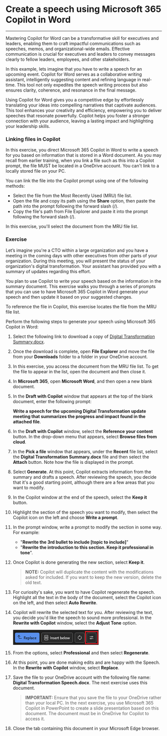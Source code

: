 
# Create a speech using Microsoft 365 Copilot in Word
---
Mastering Copilot for Word can be a transformative skill for executives and leaders, enabling them to craft impactful communications such as speeches, memos, and organizational-wide emails. Effective communication is crucial for executives and leaders to convey messages clearly to fellow leaders, employees, and other stakeholders.

In this example, lets imagine that you have to write a speech for an upcoming event. Copilot for Word serves as a collaborative writing assistant, intelligently suggesting content and refining language in real-time. This tool not only expedites the speech writing process but also ensures clarity, coherence, and resonance in the final message.

Using Copilot for Word gives you a competitive edge by effortlessly translating your ideas into compelling narratives that captivate audiences. This tool enhances your creativity and efficiency, empowering you to deliver speeches that resonate powerfully. Copilot helps you foster a stronger connection with your audience, leaving a lasting impact and highlighting your leadership skills.

### Linking files in Copilot

In this exercise, you direct Microsoft 365 Copilot in Word to write a speech for you based on information that is stored in a Word document. As you may recall from earlier training, when you link a file such as this into a Copilot prompt, the file MUST be located in a OneDrive account. You can't link to a locally stored file on your PC.

You can link the file into the Copilot prompt using one of the following methods:

 -  Select the file from the Most Recently Used (MRU) file list.
 -  Open the file and copy its path using the **Share** option, then paste the path into the prompt following the forward slash (/).
 -  Copy the file's path from File Explorer and paste it into the prompt following the forward slash (/).

In this exercise, you'll select the document from the MRU file list.

### Exercise

Let’s imagine you're a CTO within a large organization and you have a meeting in the coming days with other executives from other parts of your organization. During this meeting, you will present the status of your organization's digital transformation. Your assistant has provided you with a summary of updates regarding this effort.  

You plan to use Copilot to write your speech based on the information in the summary document. This exercise walks you through a series of prompts that you can use to have Microsoft 365 Copilot in Word generate your speech and then update it based on your suggested changes.

To reference the file in Copilot, this exercise locates the file from the MRU file list.

Perform the following steps to generate your speech using Microsoft 365 Copilot in Word:

1. Select the following link to download a copy of [Digital Transformation Summary.docx](https://go.microsoft.com/fwlink/?linkid=2277632).

2. Once the download is complete, open **File Explorer** and move the file from your **Downloads** folder to a folder in your OneDrive account.

3. In this exercise, you access the document from the MRU file list. To get the file to appear in the list, open the document and then close it.

4. In **Microsoft 365**, open **Microsoft Word**, and then open a new blank document.

5. In the **Draft with Copilot** window that appears at the top of the blank document, enter the following prompt:
    
    **Write a speech for the upcoming Digital Transformation update meeting that summarizes the progress and impact found in the attached file**.

6. In the **Draft with Copilot** window, select the **Reference your content** button. In the drop-down menu that appears, select **Browse files from cloud**.

7. In the **Pick a file** window that appears, under the **Recent** file list, select the **Digital Transformation Summary.docx** file and then select the **Attach** button. Note how the file is displayed in the prompt.

8. Select **Generate**. At this point, Copilot extracts information from the summary and drafts a speech. After reviewing the speech, you decide that it's a good starting point, although there are a few areas that you want to modify.

9. In the Copilot window at the end of the speech, select the **Keep it** button.

10. Highlight the section of the speech you want to modify, then select the Copilot icon on the left and choose **Write a prompt**.

11. In the prompt window, write a prompt to modify the section in some way. For example:

    - "**Rewrite the 3rd bullet to include [topic to include]**"
    - "**Rewrite the introduction to this section. Keep it professional in tone**".

12. Once Copilot is done generating the new section, select **Keep it**.

    > **NOTE:** Copilot will duplicate the content with the modifications asked for included. If you want to keep the new version, delete the old text.

13. For curiosity's sake, you want to have Copilot regenerate the speech. Highlight all the text in the body of the document, select the Copilot icon on the left, and then select **Auto Rewrite**.

14. Copilot will rewrite the selected text for you. After reviewing the text, you decide you'd like the speech to sound more professional. In the **Rewrite with Copilot** window, select the **Adjust Tone** option.

    ![Screenshot showing the adjust tone option in Microsoft 365 Copilot in Word.](../media/copilot-word-adjust-tone.png)

15. From the options, select **Professional** and then select **Regenerate**.

16. At this point, you are done making edits and are happy with the Speech. In the **Rewrite with Copilot** window, select **Replace**.

17. Save the file to your OneDrive account with the following file name: **Digital Transformation Speech.docx**. The next exercise uses this document.
    
    > **IMPORTANT:** Ensure that you save the file to your OneDrive rather than your local PC. In the next exercise, you use Microsoft 365 Copilot in PowerPoint to create a slide presentation based on this document. The document must be in OneDrive for Copilot to access it.

18. Close the tab containing this document in your Microsoft Edge browser.
